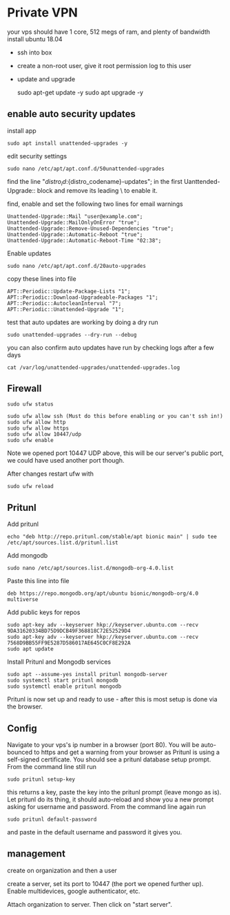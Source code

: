 # Private VPN

your vps should have 1 core, 512 megs of ram, and plenty of bandwidth
install ubuntu 18.04

- ssh into box

- create a non-root user, give it root permission log to this user

- update and upgrade

    sudo apt-get update -y
    sudo apt upgrade -y

## enable auto security updates

install app

    sudo apt install unattended-upgrades -y

edit security settings

    sudo nano /etc/apt/apt.conf.d/50unattended-upgrades

find the line "${distro_id}:${distro_codename}-updates"; in the first Uanttended-Upgrade:: block and remove its leading \\ to enable it.
  
find, enable and set the following two lines for email warnings
    
    Unattended-Upgrade::Mail "user@example.com";
    Unattended-Upgrade::MailOnlyOnError "true";
    Unattended-Upgrade::Remove-Unused-Dependencies "true";
    Unattended-Upgrade::Automatic-Reboot "true";
    Unattended-Upgrade::Automatic-Reboot-Time "02:38";
  
Enable updates  

    sudo nano /etc/apt/apt.conf.d/20auto-upgrades
  
copy these lines into file

    APT::Periodic::Update-Package-Lists "1";
    APT::Periodic::Download-Upgradeable-Packages "1";
    APT::Periodic::AutocleanInterval "7";
    APT::Periodic::Unattended-Upgrade "1";

test that auto updates are working by doing a dry run

    sudo unattended-upgrades --dry-run --debug

you can also confirm auto updates have run by checking logs after a few days

    cat /var/log/unattended-upgrades/unattended-upgrades.log

## Firewall

    sudo ufw status

    sudo ufw allow ssh (Must do this before enabling or you can't ssh in!)
    sudo ufw allow http
    sudo ufw allow https
    sudo ufw allow 10447/udp
    sudo ufw enable

Note we opened port 10447 UDP above, this will be our server's public port, we could have used another port though. 

After changes restart ufw with
 
    sudo ufw reload 

## Pritunl

Add pritunl

    echo "deb http://repo.pritunl.com/stable/apt bionic main" | sudo tee /etc/apt/sources.list.d/pritunl.list

Add mongodb

    sudo nano /etc/apt/sources.list.d/mongodb-org-4.0.list

Paste this line into file

    deb https://repo.mongodb.org/apt/ubuntu bionic/mongodb-org/4.0 multiverse

Add public keys for repos

    sudo apt-key adv --keyserver hkp://keyserver.ubuntu.com --recv 9DA31620334BD75D9DCB49F368818C72E52529D4
    sudo apt-key adv --keyserver hkp://keyserver.ubuntu.com --recv 7568D9BB55FF9E5287D586017AE645C0CF8E292A
    sudo apt update

Install Pritunl and Mongodb services

    sudo apt --assume-yes install pritunl mongodb-server
    sudo systemctl start pritunl mongodb
    sudo systemctl enable pritunl mongodb

Pritunl is now set up and ready to use - after this is most setup is done via the browser.

## Config

Navigate to your vps's ip number in a browser (port 80). You will be auto-bounced to https and get a warning from your browser as Pritunl is using a self-signed certificate. You should see a pritunl database setup prompt. From the command line still run

    sudo pritunl setup-key

this returns a key, paste the key into the pritunl prompt (leave mongo as is). Let pritunl do its thing, it should auto-reload and show you a new prompt asking for username and password. From the command line again run

    sudo pritunl default-password

and paste in the default username and password it gives you.

## management

create on organization and then a user

create a server, set its port to 10447 (the port we opened further up). Enable multidevices, google authenticator, etc.

Attach organization to server. Then click on "start server".

    
